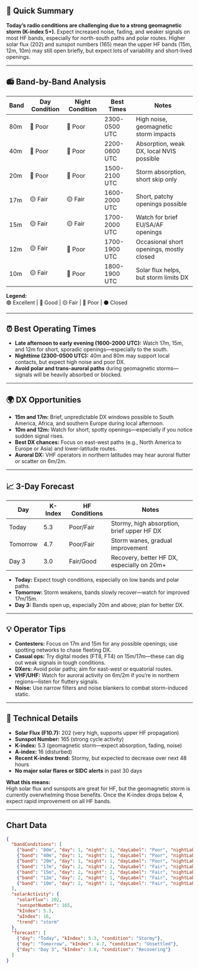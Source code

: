 ## 🎯 Quick Summary

**Today’s radio conditions are challenging due to a strong geomagnetic storm (K-index 5+).** Expect increased noise, fading, and weaker signals on most HF bands, especially for north-south paths and polar routes. Higher solar flux (202) and sunspot numbers (165) mean the upper HF bands (15m, 12m, 10m) may still open briefly, but expect lots of variability and short-lived openings.

---

## 📻 Band-by-Band Analysis

| Band | Day Condition | Night Condition | Best Times | Notes |
|------|---------------|-----------------|------------|-------|
| 80m  | 🔴 Poor       | 🔴 Poor         | 2300-0500 UTC | High noise, geomagnetic storm impacts |
| 40m  | 🔴 Poor       | 🔴 Poor         | 2200-0600 UTC | Absorption, weak DX, local NVIS possible |
| 20m  | 🔴 Poor       | 🔴 Poor         | 1500-2100 UTC | Storm absorption, short skip only |
| 17m  | 🟡 Fair       | 🟡 Fair         | 1600-2000 UTC | Short, patchy openings possible |
| 15m  | 🟡 Fair       | 🟡 Fair         | 1700-2000 UTC | Watch for brief EU/SA/AF openings |
| 12m  | 🟡 Fair       | 🔴 Poor         | 1700-1900 UTC | Occasional short openings, mostly closed |
| 10m  | 🟡 Fair       | 🔴 Poor         | 1800-1900 UTC | Solar flux helps, but storm limits DX |

**Legend:**  
🟢 Excellent | 🔵 Good | 🟡 Fair | 🔴 Poor | ⚫ Closed

---

## ⏰ Best Operating Times

- **Late afternoon to early evening (1600-2000 UTC):** Watch 17m, 15m, and 12m for short, sporadic openings—especially to the south.
- **Nighttime (2300-0500 UTC):** 40m and 80m may support local contacts, but expect high noise and poor DX.
- **Avoid polar and trans-auroral paths** during geomagnetic storms—signals will be heavily absorbed or blocked.

---

## 🌍 DX Opportunities

- **15m and 17m:** Brief, unpredictable DX windows possible to South America, Africa, and southern Europe during local afternoon.
- **10m and 12m:** Watch for short, spotty openings—especially if you notice sudden signal rises.
- **Best DX chances:** Focus on east-west paths (e.g., North America to Europe or Asia) and lower-latitude routes.
- **Auroral DX:** VHF operators in northern latitudes may hear auroral flutter or scatter on 6m/2m.

---

## 📈 3-Day Forecast

| Day       | K-Index | HF Conditions      | Notes                                      |
|-----------|---------|--------------------|--------------------------------------------|
| Today     | 5.3     | Poor/Fair          | Stormy, high absorption, brief upper HF DX |
| Tomorrow  | 4.7     | Poor/Fair          | Storm wanes, gradual improvement           |
| Day 3     | 3.0     | Fair/Good          | Recovery, better HF DX, especially on 20m+ |

- **Today:** Expect tough conditions, especially on low bands and polar paths.
- **Tomorrow:** Storm weakens, bands slowly recover—watch for improved 17m/15m.
- **Day 3:** Bands open up, especially 20m and above; plan for better DX.

---

## 💡 Operator Tips

- **Contesters:** Focus on 17m and 15m for any possible openings; use spotting networks to chase fleeting DX.
- **Casual ops:** Try digital modes (FT8, FT4) on 15m/17m—these can dig out weak signals in tough conditions.
- **DXers:** Avoid polar paths; aim for east-west or equatorial routes.
- **VHF/UHF:** Watch for auroral activity on 6m/2m if you’re in northern regions—listen for fluttery signals.
- **Noise:** Use narrow filters and noise blankers to combat storm-induced static.

---

## 🔬 Technical Details

- **Solar Flux (F10.7):** 202 (very high, supports upper HF propagation)
- **Sunspot Number:** 165 (strong cycle activity)
- **K-index:** 5.3 (geomagnetic storm—expect absorption, fading, noise)
- **A-index:** 16 (disturbed)
- **Recent K-index trend:** Stormy, but expected to decrease over next 48 hours
- **No major solar flares or SIDC alerts** in past 30 days

**What this means:**  
High solar flux and sunspots are great for HF, but the geomagnetic storm is currently overwhelming those benefits. Once the K-index drops below 4, expect rapid improvement on all HF bands.

---

## Chart Data
```json
{
  "bandConditions": [
    {"band": "80m", "day": 1, "night": 1, "dayLabel": "Poor", "nightLabel": "Poor"},
    {"band": "40m", "day": 1, "night": 1, "dayLabel": "Poor", "nightLabel": "Poor"},
    {"band": "20m", "day": 1, "night": 1, "dayLabel": "Poor", "nightLabel": "Poor"},
    {"band": "17m", "day": 2, "night": 2, "dayLabel": "Fair", "nightLabel": "Fair"},
    {"band": "15m", "day": 2, "night": 2, "dayLabel": "Fair", "nightLabel": "Fair"},
    {"band": "12m", "day": 2, "night": 1, "dayLabel": "Fair", "nightLabel": "Poor"},
    {"band": "10m", "day": 2, "night": 1, "dayLabel": "Fair", "nightLabel": "Poor"}
  ],
  "solarActivity": {
    "solarFlux": 202,
    "sunspotNumber": 165,
    "kIndex": 5.3,
    "aIndex": 16,
    "trend": "storm"
  },
  "forecast": [
    {"day": "Today", "kIndex": 5.3, "condition": "Stormy"},
    {"day": "Tomorrow", "kIndex": 4.7, "condition": "Unsettled"},
    {"day": "Day 3", "kIndex": 3.0, "condition": "Recovering"}
  ]
}
```